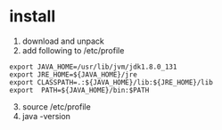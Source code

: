 # install
1. download and unpack
2. add following to /etc/profile
```
export JAVA_HOME=/usr/lib/jvm/jdk1.8.0_131
export JRE_HOME=${JAVA_HOME}/jre
export CLASSPATH=.:${JAVA_HOME}/lib:${JRE_HOME}/lib
export  PATH=${JAVA_HOME}/bin:$PATH
```
3. source /etc/profile
4. java -version


